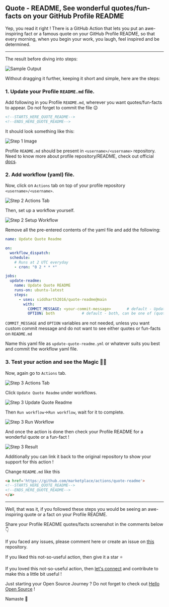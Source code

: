 ## Quote - README, See wonderful quotes/fun-facts on your GitHub Profile README

Yep, you read it right ! There is a GitHub Action that lets you put an awe-inspiring fact or a famous quote on your GitHub Profile README, so that every morning, when you begin your work, you laugh, feel inspired and be determined.

---

The result before diving into steps:

![Sample Output](https://cdn.hashnode.com/res/hashnode/image/upload/v1607754600750/tvDGCLguE.png)


Without dragging it further, keeping it short and simple, here are the steps:

### 1. Update your Profile `README.md` file. 

Add following in you Profile `README.md`, wherever you want quotes/fun-facts to appear. Do not forget to commit the file 😉

```html
<!--STARTS_HERE_QUOTE_README-->
<!--ENDS_HERE_QUOTE_README-->
```

It should look something like this:

![Step 1 Image](https://cdn.hashnode.com/res/hashnode/image/upload/v1607754671536/gjVQcYmY9.png)

Profile `README.md` should be present in `<username>/<username>` repository. Need to know more about profile repository/README, check out official [docs](https://docs.github.com/en/free-pro-team@latest/github/setting-up-and-managing-your-github-profile/managing-your-profile-readme).

### 2. Add workflow (yaml) file.

Now, click on `Actions` tab on top of your profile repository `<username>/<username>`.

![Step 2 Actions Tab](https://cdn.hashnode.com/res/hashnode/image/upload/v1607754761331/BjkM814vx.png)


Then, set up a workflow yourself.

![Step 2 Setup Workflow](https://cdn.hashnode.com/res/hashnode/image/upload/v1607754800999/pQPyBFYBH.png)


Remove all the pre-entered contents of the yaml file and add the following:

```yaml
name: Update Quote Readme

on:
  workflow_dispatch:
  schedule:
    # Runs at 2 UTC everyday
    - cron: "0 2 * * *"

jobs:
  update-readme:
    name: Update Quote README
    runs-on: ubuntu-latest
    steps:
      - uses: siddharth2016/quote-readme@main
        with:
          COMMIT_MESSAGE: <your-commit-message>       # default - Update with quote-readme
          OPTION: both            # default - both, can be one of (quote, funfact, both), if 'both' then will display either a quote or a fact
```

`COMMIT_MESSAGE` and `OPTION` variables are not needed, unless you want custom commit message and do not want to see either quotes or fun-facts on `README.md`

Name this yaml file as `update-quote-readme.yml` or whatever suits you best and commit the workflow yaml file.

### 3. Test your action and see the Magic 🧙‍♂️

Now, again go to `Actions` tab.

![Step 3 Actions Tab](https://cdn.hashnode.com/res/hashnode/image/upload/v1607754874022/8QH0uImma.png)


Click `Update Quote Readme` under workflows.

![Step 3 Update Quote Readme](https://cdn.hashnode.com/res/hashnode/image/upload/v1607754901918/fR4TJyl9b.png)


Then `Run workflow`->`Run workflow`, wait for it to complete.

![Step 3 Run Workflow](https://cdn.hashnode.com/res/hashnode/image/upload/v1607754929095/xxocyyA2G.png)


And once the action is done then check your Profile README for a wonderful quote or a fun-fact !

![Step 3 Result](https://cdn.hashnode.com/res/hashnode/image/upload/v1607754951620/yi4mJoh8_.png)


Additionally you can link it back to the original repository to show your support for this action !

Change `README.md` like this

```html
<a href='https://github.com/marketplace/actions/quote-readme'>
<!--STARTS_HERE_QUOTE_README-->
<!--ENDS_HERE_QUOTE_README-->
</a>
```

---

Well, that was it, if you followed these steps you would be seeing an awe-inspiring quote or a fact on your Profile README.

Share your Profile README quotes/facts screenshot in the comments below 👇

If you faced any issues, please comment here or create an issue on [this](https://github.com/siddharth2016/quote-readme) repository.

If you liked this not-so-useful action, then give it a star ⭐

If you loved this not-so-useful action, then [let's connect](https://blog.codekaro.info/lets-connect) and contribute to make this a little bit useful !

Just starting your Open Source Journey ? Do not forget to check out [Hello Open Source](https://github.com/siddharth2016/hello-open-source) !

Namaste 🙏